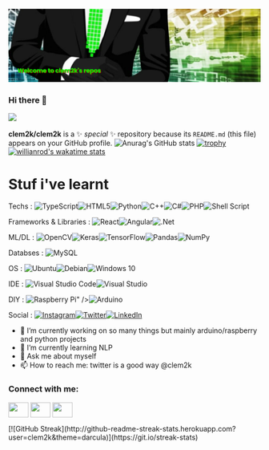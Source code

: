 [![MasterHead](https://github.com/clem2k/clem2k/blob/328e7bd4a8fb2798fe786807c9fc65858d4dd5c2/banner.png)](https://github.com/clem2k/)

### Hi there 👋
![](https://komarev.com/ghpvc/?username=clem2k&color=00FF00)

**clem2k/clem2k** is a ✨ _special_ ✨ repository because its `README.md` (this file) appears on your GitHub profile.
![Anurag's GitHub stats](https://github-readme-stats.vercel.app/api?username=clem2k&show_icons=true&theme=radical&count_private=true)
[![trophy](https://github-profile-trophy.vercel.app/?username=clem2k)](https://github.com/ryo-ma/github-profile-trophy)
[![willianrod's wakatime stats](https://github-readme-stats.vercel.app/api/wakatime?username=clem2k)](https://github.com/anuraghazra/github-readme-stats)

# Stuf i've learnt
Techs : 
<img alt="TypeScript" src="https://img.shields.io/badge/typescript-%23007ACC.svg?style=for-the-badge&logo=typescript&logoColor=white"/><img alt="HTML5" src="https://img.shields.io/badge/html5-%23E34F26.svg?style=for-the-badge&logo=html5&logoColor=white"/><img alt="Python" src="https://img.shields.io/badge/python-%2314354C.svg?style=for-the-badge&logo=python&logoColor=white"/><img alt="C++" src="https://img.shields.io/badge/c++-%2300599C.svg?style=for-the-badge&logo=c%2B%2B&logoColor=white"/><img alt="C#" src="https://img.shields.io/badge/c%23-%23239120.svg?style=for-the-badge&logo=c-sharp&logoColor=white"/><img alt="PHP" src="https://img.shields.io/badge/php-%23777BB4.svg?style=for-the-badge&logo=php&logoColor=white"/><img alt="Shell Script" src="https://img.shields.io/badge/shell_script-%23121011.svg?style=for-the-badge&logo=gnu-bash&logoColor=white"/>

Frameworks & Libraries :
<img alt="React" src="https://img.shields.io/badge/react-%2320232a.svg?style=for-the-badge&logo=react&logoColor=%2361DAFB"/><img alt="Angular" src="https://img.shields.io/badge/angular-%23DD0031.svg?style=for-the-badge&logo=angular&logoColor=white"/><img alt=".Net" src="https://img.shields.io/badge/.NET-5C2D91?style=for-the-badge&logo=.net&logoColor=white"/>

ML/DL : 
<img alt="OpenCV" src="https://img.shields.io/badge/opencv-%23white.svg?style=for-the-badge&logo=opencv&logoColor=white"/><img alt="Keras" src="https://img.shields.io/badge/Keras-%23D00000.svg?style=for-the-badge&logo=Keras&logoColor=white"/><img alt="TensorFlow" src="https://img.shields.io/badge/TensorFlow-%23FF6F00.svg?style=for-the-badge&logo=TensorFlow&logoColor=white" /><img alt="Pandas" src="https://img.shields.io/badge/pandas-%23150458.svg?style=for-the-badge&logo=pandas&logoColor=white" /><img alt="NumPy" src="https://img.shields.io/badge/numpy-%23013243.svg?style=for-the-badge&logo=numpy&logoColor=white" />

Databses : 
<img alt="MySQL" src="https://img.shields.io/badge/mysql-%2300f.svg?style=for-the-badge&logo=mysql&logoColor=white"/>

OS : 
<img alt="Ubuntu" src="https://img.shields.io/badge/Ubuntu-E95420?style=for-the-badge&logo=ubuntu&logoColor=white" /><img alt="Debian" src="https://img.shields.io/badge/Debian-D70A53?style=for-the-badge&logo=debian&logoColor=white" /><img alt="Windows 10" src="https://img.shields.io/badge/Windows-0078D6?style=for-the-badge&logo=windows&logoColor=white" />

IDE : 
<img alt="Visual Studio Code" src="https://img.shields.io/badge/VisualStudioCode-0078d7.svg?style=for-the-badge&logo=visual-studio-code&logoColor=white"/><img alt="Visual Studio" src="https://img.shields.io/badge/VisualStudio-5C2D91.svg?style=for-the-badge&logo=visual-studio&logoColor=white"/>

DIY : 
<img alt="Raspberry Pi" src="https://img.shields.io/badge/-RaspberryPi-C51A4A?style=for-the-badge&logo=Raspberry-Pi"/>" /><img alt="Arduino" src="https://img.shields.io/badge/-Arduino-00979D?style=for-the-badge&logo=Arduino&logoColor=white"/>

Social : 
<a href="https://www.instagram.com/clem2k/" target="_blank">
<img alt="Instagram" src="https://img.shields.io/badge/clem2k-%23E4405F.svg?style=for-the-badge&logo=Instagram&logoColor=white"/></a><a href="https://twitter.com/clem2k" target="_blank"><img alt="Twitter" src="https://img.shields.io/badge/clem2k-%231DA1F2.svg?style=for-the-badge&logo=Twitter&logoColor=white"/></a><a href="https://www.linkedin.com/in/clement-canivet/" target="_blank"><img alt="LinkedIn" src="https://img.shields.io/badge/linkedin-%230077B5.svg?style=for-the-badge&logo=linkedin&logoColor=white"/></a>


- 🔭 I’m currently working on so many things but mainly arduino/raspberry and python projects
- 🌱 I’m currently learning NLP
- 💬 Ask me about myself
- 📫 How to reach me: twitter is a good way @clem2k


<h3 align="left">Connect with me:</h3>
<p align="left">
<a style="color:blue;" href="https://twitter.com/clem2k" target="blank"><img align="center" src="https://cdn.jsdelivr.net/npm/simple-icons@3.0.1/icons/twitter.svg" alt="" height="30" width="40" /></a>
<a style="color:white;" href="https://www.linkedin.com/in/clement-canivet/" target="blank"><img align="center" src="https://cdn.jsdelivr.net/npm/simple-icons@3.0.1/icons/linkedin.svg" alt="" height="30" width="40" /></a>
<a style="color:orange;" href="https://www.instagram.com/clem2k/" target="blank"><img align="center" src="https://cdn.jsdelivr.net/npm/simple-icons@3.0.1/icons/instagram.svg" alt="" height="30" width="40" /></a>
</p>
[![GitHub Streak](http://github-readme-streak-stats.herokuapp.com?user=clem2k&theme=darcula)](https://git.io/streak-stats)


